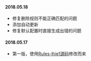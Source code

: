 
#### 2018.05.18
- 修复删除规则不能正确匹配的问题
- 添加自动更新
- 修复默认配置时直接生成出错的问题

#### 2018.05.17
- 第一版，使用[Rules-lhie1源码](https://github.com/Fndroid/jsbox_script/Rules-lhie1/)修改而来
